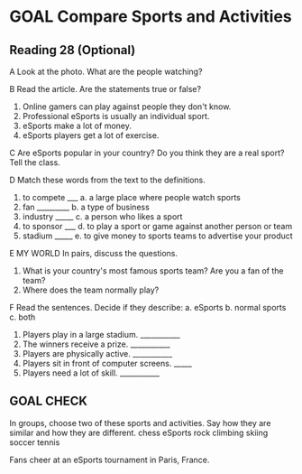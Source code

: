 # GOAL Compare Sports and Activities

## Reading 28 (Optional)

A Look at the photo. What are the people watching?

B Read the article. Are the statements true or false?
1. Online gamers can play against people they don't know.
2. Professional eSports is usually an individual sport.
3. eSports make a lot of money.
4. eSports players get a lot of exercise.

C Are eSports popular in your country? Do you think they are a real sport? Tell the class.

D Match these words from the text to the definitions.
1. to compete ___ a. a large place where people watch sports
2. fan _________ b. a type of business
3. industry _____ c. a person who likes a sport
4. to sponsor ___ d. to play a sport or game against another person or team
5. stadium _____ e. to give money to sports teams to advertise your product

E MY WORLD In pairs, discuss the questions.
1. What is your country's most famous sports team? Are you a fan of the team?
2. Where does the team normally play?

F Read the sentences. Decide if they describe:
a. eSports    b. normal sports    c. both
1. Players play in a large stadium. ___________
2. The winners receive a prize. ___________
3. Players are physically active. ___________
4. Players sit in front of computer screens. _____
5. Players need a lot of skill. ___________

## GOAL CHECK
In groups, choose two of these sports and activities. Say how they are similar and how they are different.
chess    eSports    rock climbing
skiing    soccer    tennis

Fans cheer at an eSports tournament in Paris, France.